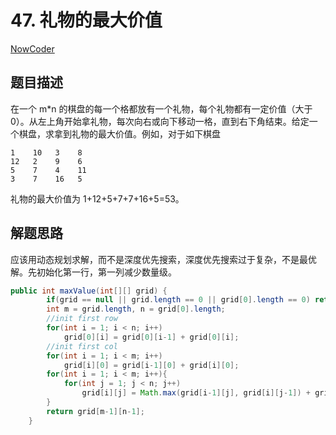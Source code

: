 # 47. 礼物的最大价值

[NowCoder](https://www.nowcoder.com/questionTerminal/72a99e28381a407991f2c96d8cb238ab)

## 题目描述

在一个 m\*n 的棋盘的每一个格都放有一个礼物，每个礼物都有一定价值（大于 0）。从左上角开始拿礼物，每次向右或向下移动一格，直到右下角结束。给定一个棋盘，求拿到礼物的最大价值。例如，对于如下棋盘

```
1    10   3    8
12   2    9    6
5    7    4    11
3    7    16   5
```

礼物的最大价值为 1+12+5+7+7+16+5=53。

## 解题思路

应该用动态规划求解，而不是深度优先搜索，深度优先搜索过于复杂，不是最优解。先初始化第一行，第一列减少数量级。

```java
public int maxValue(int[][] grid) {
        if(grid == null || grid.length == 0 || grid[0].length == 0) return 0;
        int m = grid.length, n = grid[0].length;
        //init first row
        for(int i = 1; i < n; i++)
            grid[0][i] = grid[0][i-1] + grid[0][i];
        //init first col
        for(int i = 1; i < m; i++)
            grid[i][0] = grid[i-1][0] + grid[i][0];
        for(int i = 1; i < m; i++){
            for(int j = 1; j < n; j++)
                grid[i][j] = Math.max(grid[i-1][j], grid[i][j-1]) + grid[i][j];
        }
        return grid[m-1][n-1];
    }
```
